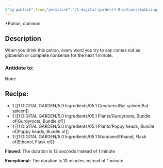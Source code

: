 ```yaml
---
{"dg-publish":true,"permalink":"/1-digital-garden/4-0-potions/babbling-beverage/","tags":["potion","extracurricular","common"]}
---
```


*Potion, common 

## Description
When you drink this potion, every word you try to say comes out as gibberish or complete nonsense for the next 1 minute.

### Antidote to: 
None

## Recipe:
- 1 [[1 DIGITAL GARDEN/5.0 Ingredients/05.1 Creatures/Bat spleen\|Bat spleen]]
- 1 [[1 DIGITAL GARDEN/5.0 Ingredients/05.1 Plants/Gurdyroots, Bundle of\|Gurdyroots, Bundle of]]
- 1 [[1 DIGITAL GARDEN/5.0 Ingredients/05.1 Plants/Poppy heads, Bundle of\|Poppy heads, Bundle of]]
- 1 [[1 DIGITAL GARDEN/5.0 Ingredients/05.1 Mundane/Ethanol, Flask of\|Ethanol, Flask of]]

**Flawed**:
The duration is 12 seconds instead of 1 minute

**Exceptional:** 
The duration is 10 minutes instead of 1 minute